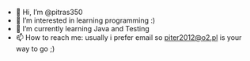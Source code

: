 - 👋 Hi, I’m @pitras350
- 👀 I’m interested in learning programming :)
- 🌱 I’m currently learning Java and Testing
- 📫 How to reach me: usually i prefer email so piter2012@o2.pl is your way to go ;)

<!---
pitras350/pitras350 is a ✨ special ✨ repository because its `README.md` (this file) appears on your GitHub profile.
You can click the Preview link to take a look at your changes.
--->
